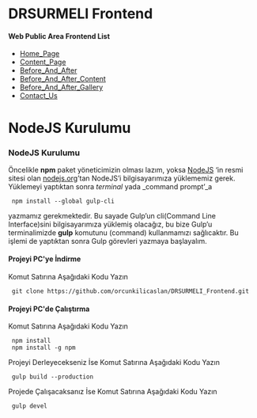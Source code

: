 # DRSURMELI Frontend

#### Web Public Area Frontend List
 - [Home_Page](https://orcunkilicaslan.github.io/DRSURMELI_Frontend/html/Home_Page.html)
 - [Content_Page](https://orcunkilicaslan.github.io/DRSURMELI_Frontend/html/Content_Page.html)
 - [Before_And_After](https://orcunkilicaslan.github.io/DRSURMELI_Frontend/html/Before_And_After.html)
 - [Before_And_After_Content](https://orcunkilicaslan.github.io/DRSURMELI_Frontend/html/Before_And_After_Content.html)
 - [Before_And_After_Gallery](https://orcunkilicaslan.github.io/DRSURMELI_Frontend/html/Before_And_After_Gallery.html)
 - [Contact_Us](https://orcunkilicaslan.github.io/DRSURMELI_Frontend/html/Contact_Us.html)
   

# NodeJS Kurulumu
  
### NodeJS Kurulumu  
Öncelikle **npm** paket yöneticimizin olması lazım, yoksa [NodeJS](https://nodejs.org/) ‘in resmi sitesi olan [nodejs.org](https://nodejs.org/en/download/)’tan NodeJS’i bilgisayarımıza yüklememiz gerek.  Yüklemeyi yaptıktan sonra _terminal_ yada _command prompt’_a  
  
     npm install --global gulp-cli  

yazmamız gerekmektedir. Bu sayade Gulp’un cli(Command Line Interface)sini bilgisayarımıza yüklemiş olacağız, bu bize Gulp’u terminalimizde **gulp** komutunu (command) kullanmamızı sağlıcaktır. Bu işlemi de yaptıktan sonra Gulp görevleri yazmaya başlayalım.  
  
  
#### Projeyi PC'ye İndirme  
Komut Satırına Aşağıdaki Kodu Yazın  

     git clone https://github.com/orcunkilicaslan/DRSURMELI_Frontend.git  

#### Projeyi PC'de Çalıştırma  
Komut Satırına Aşağıdaki Kodu Yazın  

     npm install
     npm install -g npm  


Projeyi Derleyecekseniz İse Komut Satırına Aşağıdaki Kodu Yazın  

     gulp build --production

Projede Çalışacaksanız İse Komut Satırına Aşağıdaki Kodu Yazın  

     gulp devel  